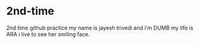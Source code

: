 # 2nd-time
2nd time github practice
my name is jayesh trivedi and i'm DUMB
my life is ARA
i live to see her smiling face.
